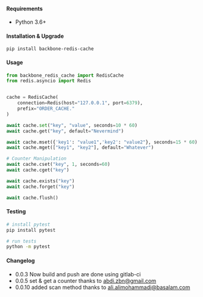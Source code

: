 #### Requirements

- Python 3.6+

#### Installation & Upgrade

```shell
pip install backbone-redis-cache
```

#### Usage

```python
from backbone_redis_cache import RedisCache
from redis.asyncio import Redis


cache = RedisCache(
    connection=Redis(host="127.0.0.1", port=6379),
    prefix="ORDER_CACHE."
)

await cache.set("key", "value", seconds=10 * 60)
await cache.get("key", default="Nevermind")

await cache.mset({'key1': "value1",'key2': "value2"}, seconds=15 * 60)
await cache.mget(["key1", "key2"], default="Whatever")

# Counter Manipulation
await cache.cset("key", 1, seconds=60)
await cache.cget("key")

await cache.exists("key")
await cache.forget("key")

await cache.flush()
```

#### Testing

```bash
# install pytest
pip install pytest

# run tests
python -m pytest
```

#### Changelog
- 0.0.3 Now build and push are done using gitlab-ci
- 0.0.5 set & get a counter thanks to abdi.zbn@gmail.com
- 0.0.10 added scan method thanks to ali.alimohammadi@basalam.com

